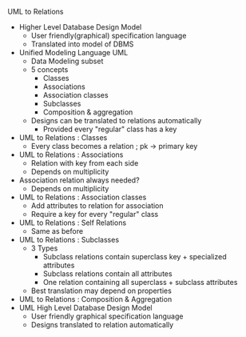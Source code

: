 UML to Relations
  - Higher Level Database Design Model
    - User friendly(graphical) specification language
    - Translated into model of DBMS
  - Unified Modeling Language UML
    - Data Modeling subset
    - 5 concepts
      - Classes
      - Associations
      - Association classes
      - Subclasses
      - Composition & aggregation
    - Designs can be translated to relations automatically
      - Provided every "regular" class has a key
  - UML to Relations : Classes
    - Every class becomes a relation ; pk -> primary key
  - UML to Relations : Associations
    - Relation with key from each side
    - Depends on multiplicity
  - Association relation always needed?
    - Depends on multiplicity
  - UML to Relations : Association classes
    - Add attributes to relation for association
    - Require a key for every "regular" class
  - UML to Relations : Self Relations
    - Same as before
  - UML to Relations : Subclasses
    - 3 Types
      - Subclass relations contain superclass key + specialized attributes
      - Subclass relations contain all attributes
      - One relation containing all superclass + subclass attributes
    - Best translation may depend on properties
  - UML to Relations : Composition & Aggregation
  - UML High Level Database Design Model
    - User friendly graphical specification language
    - Designs translated to relation automatically
    
